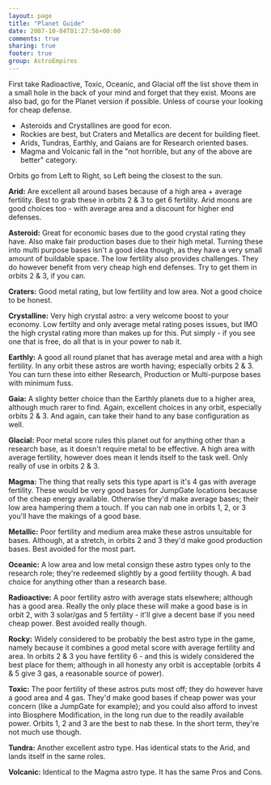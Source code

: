 ```yaml
---
layout: page
title: "Planet Guide"
date: 2007-10-04T01:27:56+00:00
comments: true
sharing: true
footer: true
group: AstroEmpires
---
```


First take Radioactive, Toxic, Oceanic, and Glacial off the list shove them in a small hole in the back of your mind and forget that they exist. Moons are also bad, go for the Planet version if possible. Unless of course your looking for cheap defense.

* Asteroids and Crystallines are good for econ.
* Rockies are best, but Craters and Metallics are decent for building fleet.
* Arids, Tundras, Earthly, and Gaians are for Research oriented bases.
* Magma and Volcanic fall in the "not horrible, but any of the above are better" category.

Orbits go from Left to Right, so Left being the closest to the sun.

**Arid:** Are excellent all around bases because of a high area + average fertility. Best to grab these in orbits 2 & 3 to get 6 fertility. Arid moons are good choices too - with average area and a discount for higher end defenses.

**Asteroid:** Great for economic bases due to the good crystal rating they have. Also make fair production bases due to their high metal. Turning these into multi purpose bases isn't a good idea though, as they have a very small amount of buildable space. The low fertility also provides challenges. They do however benefit from very cheap high end defenses. Try to get them in orbits 2 & 3, if you can.

**Craters:** Good metal rating, but low fertility and low area. Not a good choice to be honest.

**Crystalline:** Very high crystal astro: a very welcome boost to your economy. Low fertilty and only average metal rating poses issues, but IMO the high crystal rating more than makes up for this. Put simply - if you see one that is free, do all that is in your power to nab it.

**Earthly:** A good all round planet that has average metal and area with a high fertility. In any orbit these astros are worth having; especially orbits 2 & 3. You can turn these into either Research, Production or Multi-purpose bases with minimum fuss.

**Gaia:** A slighty better choice than the Earthly planets due to a higher area, although much rarer to find. Again, excellent choices in any orbit, especially orbits 2 & 3. And again, can take their hand to any base configuration as well.

**Glacial:** Poor metal score rules this planet out for anything other than a research base, as it doesn't require metal to be effective. A high area with average fertility, however does mean it lends itself to the task well. Only really of use in orbits 2 & 3.

**Magma:** The thing that really sets this type apart is it's 4 gas with average fertility. These would be very good bases for JumpGate locations because of the cheap energy available. Otherwise they'd make average bases; their low area hampering them a touch. If you can nab one in orbits 1, 2, or 3 you'll have the makings of a good base.

**Metallic:** Poor fertility and medium area make these astros unsuitable for bases. Although, at a stretch, in orbits 2 and 3 they'd make good production bases. Best avoided for the most part.

**Oceanic:** A low area and low metal consign these astro types only to the research role; they're redeemed slightly by a good fertility though. A bad choice for anything other than a research base.

**Radioactive:** A poor fertility astro with average stats elsewhere; although has a good area. Really the only place these will make a good base is in orbit 2, with 3 solar/gas and 5 fertility - it'll give a decent base if you need cheap power. Best avoided really though.

**Rocky:** Widely considered to be probably the best astro type in the game, namely because it combines a good metal score with average fertility and area. In orbits 2 & 3 you have fertility 6 - and this is widely considered the best place for them; although in all honesty any orbit is acceptable (orbits 4 & 5 give 3 gas, a reasonable source of power).

**Toxic:** The poor fertility of these astros puts most off; they do however have a good area and 4 gas. They'd make good bases if cheap power was your concern (like a JumpGate for example); and you could also afford to invest into Biosphere Modification, in the long run due to the readily available power. Orbits 1, 2 and 3 are the best to nab these. In the short term, they're not much use though.

**Tundra:** Another excellent astro type. Has identical stats to the Arid, and lands itself in the same roles.

**Volcanic:** Identical to the Magma astro type. It has the same Pros and Cons.
